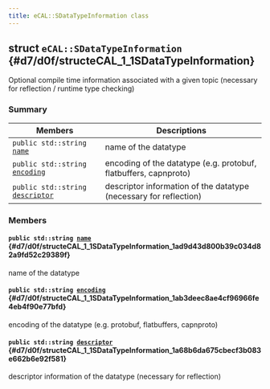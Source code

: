 ```yaml
---
title: eCAL::SDataTypeInformation class
---
```


## struct `eCAL::SDataTypeInformation` {#d7/d0f/structeCAL_1_1SDataTypeInformation}

Optional compile time information associated with a given topic (necessary for reflection / runtime type checking)

### Summary

 Members                        | Descriptions                                
--------------------------------|---------------------------------------------
`public std::string `[`name`](#d7/d0f/structeCAL_1_1SDataTypeInformation_1ad9d43d800b39c034d82a9fd52c29389f) | name of the datatype
`public std::string `[`encoding`](#d7/d0f/structeCAL_1_1SDataTypeInformation_1ab3deec8ae4cf96966fe4eb4f90e77bfd) | encoding of the datatype (e.g. protobuf, flatbuffers, capnproto)
`public std::string `[`descriptor`](#d7/d0f/structeCAL_1_1SDataTypeInformation_1a68b6da675cbecf3b083e662b6e92f581) | descriptor information of the datatype (necessary for reflection)

### Members

#### `public std::string `[`name`](#d7/d0f/structeCAL_1_1SDataTypeInformation_1ad9d43d800b39c034d82a9fd52c29389f) {#d7/d0f/structeCAL_1_1SDataTypeInformation_1ad9d43d800b39c034d82a9fd52c29389f}

name of the datatype

#### `public std::string `[`encoding`](#d7/d0f/structeCAL_1_1SDataTypeInformation_1ab3deec8ae4cf96966fe4eb4f90e77bfd) {#d7/d0f/structeCAL_1_1SDataTypeInformation_1ab3deec8ae4cf96966fe4eb4f90e77bfd}

encoding of the datatype (e.g. protobuf, flatbuffers, capnproto)

#### `public std::string `[`descriptor`](#d7/d0f/structeCAL_1_1SDataTypeInformation_1a68b6da675cbecf3b083e662b6e92f581) {#d7/d0f/structeCAL_1_1SDataTypeInformation_1a68b6da675cbecf3b083e662b6e92f581}

descriptor information of the datatype (necessary for reflection)

